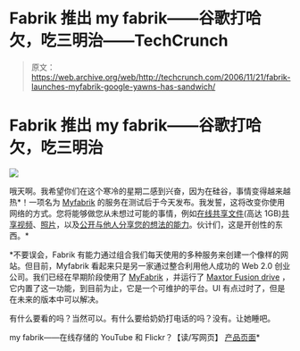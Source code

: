 # Fabrik 推出 my fabrik——谷歌打哈欠，吃三明治——TechCrunch

> 原文：<https://web.archive.org/web/http://techcrunch.com/2006/11/21/fabrik-launches-myfabrik-google-yawns-has-sandwich/>

# Fabrik 推出 my fabrik——谷歌打哈欠，吃三明治

![](img/9c04681c498c34a547f156bb4a626cb6.png)

哦天啊。我希望你们在这个寒冷的星期二感到兴奋，因为在硅谷，事情变得越来越热*！一项名为 [Myfabrik](https://web.archive.org/web/20201201134508/http://www.myfabrik.com/) 的服务在测试后于今天发布。我发誓，这将改变你使用网络的方式。您将能够做您从未想过可能的事情，例如[在线共享文件](https://web.archive.org/web/20201201134508/http://www.yousendit.com/)(高达 1GB)[共享视频](https://web.archive.org/web/20201201134508/http://www.youtube.com/)、[照片](https://web.archive.org/web/20201201134508/http://www.flickr.com/)，以及[公开与他人分享您的想法的能力](https://web.archive.org/web/20201201134508/http://www.blogger.com/)。伙计们，这是开创性的东西。* 

 *不要误会，Fabrik 有能力通过组合我们每天使用的多种服务来创建一个像样的网站。但目前，Myfabrik 看起来只是另一家通过整合利用他人成功的 Web 2.0 创业公司。我们已经在早期阶段使用了 [MyFabrik](https://web.archive.org/web/20201201134508/http://crunchgear.com/2006/08/25/myfabrik-stores-and-shares-your-precious/) ，并运行了 [Maxtor Fusion drive](https://web.archive.org/web/20201201134508/http://crunchgear.com/2006/09/01/maxtor-fusion-drive-first-impressions/) ，它内置了这一功能，到目前为止，它是一个可维护的平台。UI 有点过时了，但是在未来的版本中可以解决。

有什么要看的吗？当然可以。有什么要给奶奶打电话的吗？没有。让她睡吧。

my fabrik——在线存储的 YouTube 和 Flickr？【读/写网页】
[产品页面](https://web.archive.org/web/20201201134508/http://www.myfabrik.com/)*